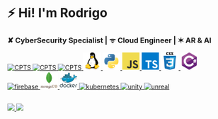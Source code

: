 <h1 align="left">⚡️ Hi! I'm Rodrigo</h1>
<h3 align="left">✘ CyberSecurity Specialist | ᯤ Cloud Engineer | ✶ AR & AI</h3>


<p align="left">
  <!-- CERTIFICATIONS -->



  <a href="https://images.credly.com/size/680x680/images/00634f82-b07f-4bbd-a6bb-53de397fc3a6/image.png" target="_blank" rel="noreferrer">
    <img src="https://images.credly.com/size/680x680/images/00634f82-b07f-4bbd-a6bb-53de397fc3a6/image.png" alt="CPTS" width="40" height="40"/>
  </a>
  <a href="https://images.credly.com/size/680x680/images/24af3283-ed59-422b-a29c-c274b4df55d8/image.png" target="_blank" rel="noreferrer">
    <img src="https://images.credly.com/size/680x680/images/24af3283-ed59-422b-a29c-c274b4df55d8/image.png" alt="CPTS" width="40" height="40"/>
  </a>
   <a href="https://images.credly.com/size/680x680/images/e63aa507-b974-4e67-bae6-1e425f6e2a99/image.png" target="_blank" rel="noreferrer">
    <img src="https://images.credly.com/size/680x680/images/e63aa507-b974-4e67-bae6-1e425f6e2a99/image.png" alt="CPTS" width="40" height="40"/>
  </a>
  
  <!-- Programming Languages -->
  
  <a href="https://www.linux.org/" target="_blank" rel="noreferrer">
    <img src="https://raw.githubusercontent.com/devicons/devicon/master/icons/linux/linux-original.svg" alt="linux" width="40" height="40"/>
  </a>
  <a href="https://www.python.org" target="_blank" rel="noreferrer">
    <img src="https://raw.githubusercontent.com/devicons/devicon/master/icons/python/python-original.svg" alt="python" width="40" height="40"/>
  </a>
  <a href="https://developer.mozilla.org/en-US/docs/Web/JavaScript" target="_blank" rel="noreferrer">
    <img src="https://raw.githubusercontent.com/devicons/devicon/master/icons/javascript/javascript-original.svg" alt="javascript" width="40" height="40"/>
  </a>
  <a href="https://www.typescriptlang.org/" target="_blank" rel="noreferrer">
    <img src="https://raw.githubusercontent.com/devicons/devicon/master/icons/typescript/typescript-original.svg" alt="typescript" width="40" height="40"/>
  </a>


  <!-- Frontend Development -->
  <a href="https://www.w3schools.com/css/" target="_blank" rel="noreferrer">
    <img src="https://raw.githubusercontent.com/devicons/devicon/master/icons/css3/css3-original-wordmark.svg" alt="css3" width="40" height="40"/>
  </a>
  <a href="https://www.w3schools.com/cs/" target="_blank" rel="noreferrer">
    <img src="https://raw.githubusercontent.com/devicons/devicon/master/icons/csharp/csharp-original.svg" alt="csharp" width="40" height="40"/>
  </a>
  
  <!-- Backend Development -->
  <a href="https://firebase.google.com/" target="_blank" rel="noreferrer">
    <img src="https://www.vectorlogo.zone/logos/firebase/firebase-icon.svg" alt="firebase" width="40" height="40"/>
  </a>
  <a href="https://www.mongodb.com/" target="_blank" rel="noreferrer">
    <img src="https://raw.githubusercontent.com/devicons/devicon/master/icons/mongodb/mongodb-original-wordmark.svg" alt="mongodb" width="40" height="40"/>
  </a>
  
  <!-- DevOps and Tools -->
  <a href="https://www.docker.com/" target="_blank" rel="noreferrer">
    <img src="https://raw.githubusercontent.com/devicons/devicon/master/icons/docker/docker-original-wordmark.svg" alt="docker" width="40" height="40"/>
  </a>
  <a href="https://kubernetes.io" target="_blank" rel="noreferrer">
    <img src="https://www.vectorlogo.zone/logos/kubernetes/kubernetes-icon.svg" alt="kubernetes" width="40" height="40"/>
  </a>

  <!-- Game Development -->
  <a href="https://unity.com/" target="_blank" rel="noreferrer">
    <img src="https://www.vectorlogo.zone/logos/unity3d/unity3d-icon.svg" alt="unity" width="40" height="40"/>
  </a>
  <a href="https://unrealengine.com/" target="_blank" rel="noreferrer">
    <img src="https://raw.githubusercontent.com/kenangundogan/fontisto/036b7eca71aab1bef8e6a0518f7329f13ed62f6b/icons/svg/brand/unreal-engine.svg" alt="unreal" width="40" height="40"/>
  </a>
</p>

##

<p align="left">
<a href="https://rgsaura.com">
  <img height=200  src="https://github-readme-stats.vercel.app/api?username=rgsaura&show_icons=true&theme=radical&rank_icon=github" />
  <img height=200  src="https://github-readme-stats.vercel.app/api/top-langs/?username=anuraghazra&layout=compact&theme=radical" />
</a>
</p>


